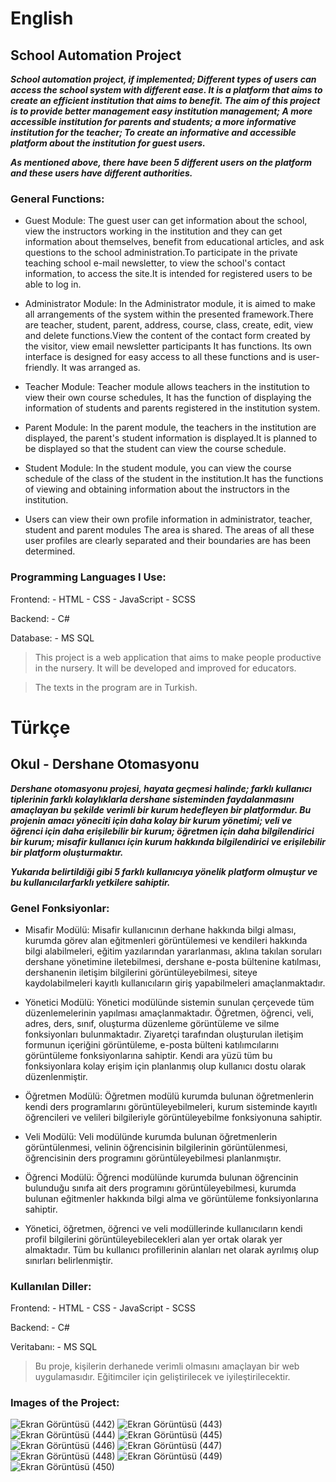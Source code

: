 # English
## School Automation Project
***School automation project, if implemented; Different types of users can access the school system with different ease.
It is a platform that aims to create an efficient institution that aims to benefit. The aim of this project is to provide better management
easy institution management; A more accessible institution for parents and students; a more informative institution for the teacher;
To create an informative and accessible platform about the institution for guest users.***

***As mentioned above, there have been 5 different users on the platform and these users have different authorities.***

### General Functions:

- Guest Module: The guest user can get information about the school, view the instructors working in the institution
and they can get information about themselves, benefit from educational articles, and ask questions to the school
administration.To participate in the private teaching school e-mail newsletter, to view the school's contact
information, to access the site.It is intended for registered users to be able to log in.

- Administrator Module: In the Administrator module, it is aimed to make all arrangements of the system within 
the presented framework.There are teacher, student, parent, address, course, class, create, edit, view and
delete functions.View the content of the contact form created by the visitor, view email newsletter participants
It has functions. Its own interface is designed for easy access to all these functions and is user-friendly.
It was arranged as.

- Teacher Module: Teacher module allows teachers in the institution to view their own course schedules,
It has the function of displaying the information of students and parents registered in the institution system.

- Parent Module: In the parent module, the teachers in the institution are displayed, the parent's student
information is displayed.It is planned to be displayed so that the student can view the course schedule.

- Student Module: In the student module, you can view the course schedule of the class of the student in
the institution.It has the functions of viewing and obtaining information about the instructors in the institution.

- Users can view their own profile information in administrator, teacher, student and parent modules
The area is shared. The areas of all these user profiles are clearly separated and their boundaries are
has been determined.

### Programming Languages ​​I Use:

Frontend:   - HTML
           - CSS
           - JavaScript
           - SCSS

Backend:    - C#

Database: - MS SQL

> This project is a web application that aims to make people productive in the nursery. It will be developed and improved for educators.

> The texts in the program are in Turkish.

# Türkçe
## Okul - Dershane Otomasyonu
***Dershane otomasyonu projesi, hayata geçmesi halinde; farklı kullanıcı tiplerinin farklı kolaylıklarla dershane sisteminden
faydalanmasını amaçlayan bu şekilde verimli bir kurum hedefleyen bir platformdur. Bu projenin amacı yöneciti için daha
kolay bir kurum yönetimi; veli ve öğrenci için daha erişilebilir bir kurum; öğretmen için daha bilgilendirici bir kurum;
misafir kullanıcı için kurum hakkında bilgilendirici ve erişilebilir bir platform oluşturmaktır.***

***Yukarıda belirtildiği gibi 5 farklı kullanıcıya yönelik platform olmuştur ve bu kullanıcılarfarklı yetkilere sahiptir.***

### Genel Fonksiyonlar:

- Misafir Modülü: Misafir kullanıcının derhane hakkında bilgi alması, kurumda görev alan eğitmenleri görüntülemesi ve
kendileri hakkında bilgi alabilmeleri, eğitim yazılarından yararlanması, aklına takılan soruları dershane yönetimine
iletebilmesi, dershane e-posta bültenine katılması, dershanenin iletişim bilgilerini görüntüleyebilmesi, siteye 
kaydolabilmeleri kayıtlı kullanıcıların giriş yapabilmeleri amaçlanmaktadır.

- Yönetici Modülü: Yönetici modülünde sistemin sunulan çerçevede tüm düzenlemelerinin yapılması amaçlanmaktadır.
Öğretmen, öğrenci, veli, adres, ders, sınıf, oluşturma düzenleme görüntüleme ve silme fonksiyonları bulunmaktadır.
Ziyaretçi tarafından oluşturulan iletişim formunun içeriğini görüntüleme, e-posta bülteni katılımcılarını görüntüleme
fonksiyonlarına sahiptir. Kendi ara yüzü tüm bu fonksiyonlara kolay erişim için planlanmış olup kullanıcı dostu
olarak düzenlenmiştir.

- Öğretmen Modülü: Öğretmen modülü kurumda bulunan öğretmenlerin kendi ders programlarını görüntüleyebilmeleri,
kurum sisteminde kayıtlı öğrencileri ve velileri bilgileriyle görüntüleyebilme fonksiyonuna sahiptir.

- Veli Modülü: Veli modülünde kurumda bulunan öğretmenlerin görüntülenmesi, velinin öğrencisinin bilgilerinin
görüntülenmesi, öğrencisinin ders programını görüntüleyebilmesi planlanmıştır.

- Öğrenci Modülü: Öğrenci modülünde kurumda bulunan öğrencinin bulunduğu sınıfa ait ders programını 
görüntüleyebilmesi, kurumda bulunan eğitmenler hakkında bilgi alma ve görüntüleme fonksiyonlarına sahiptir.

- Yönetici, öğretmen, öğrenci ve veli modüllerinde kullanıcıların kendi profil bilgilerini görüntüleyebilecekleri
alan yer ortak olarak yer almaktadır. Tüm bu kullanıcı profillerinin alanları net olarak ayrılmış olup sınırları
belirlenmiştir.

### Kullanılan Diller:

Frontend:   - HTML
           - CSS
           - JavaScript
           - SCSS

Backend:    - C#

Veritabanı: - MS SQL

> Bu proje, kişilerin derhanede verimli olmasını amaçlayan bir web uygulamasıdır. Eğitimciler için geliştirilecek ve iyileştirilecektir.

### Images of the Project:
![Ekran Görüntüsü (442)](https://github.com/omer-gulsoy/Web-Dershane/assets/139320509/d48acdd3-211a-46c7-a819-eace7ccfc12d)
![Ekran Görüntüsü (443)](https://github.com/omer-gulsoy/Web-Dershane/assets/139320509/fc2d754d-f1f6-49ca-ac2a-fb868e8f0ebe)
![Ekran Görüntüsü (444)](https://github.com/omer-gulsoy/Web-Dershane/assets/139320509/e893c001-990a-4329-b7b4-9d528da8fe41)
![Ekran Görüntüsü (445)](https://github.com/omer-gulsoy/Web-Dershane/assets/139320509/a896004a-985d-4ff0-ad40-48852ea864f7)
![Ekran Görüntüsü (446)](https://github.com/omer-gulsoy/Web-Dershane/assets/139320509/ec2fea4c-cbc7-4117-a047-35fd17e258ef)
![Ekran Görüntüsü (447)](https://github.com/omer-gulsoy/Web-Dershane/assets/139320509/ffd20415-cc06-44c8-b47a-9c3f370b89bb)
![Ekran Görüntüsü (448)](https://github.com/omer-gulsoy/Web-Dershane/assets/139320509/b687a142-f2e0-4819-8ac4-20055e517ec3)
![Ekran Görüntüsü (449)](https://github.com/omer-gulsoy/Web-Dershane/assets/139320509/79a0dcbf-6878-4298-b3bd-2fc0758e518d)
![Ekran Görüntüsü (450)](https://github.com/omer-gulsoy/Web-Dershane/assets/139320509/49ee9f36-971f-4053-ba13-049a7bee3440)

